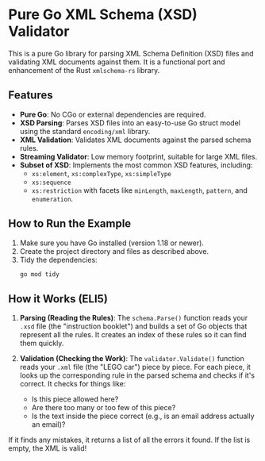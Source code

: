 
# Pure Go XML Schema (XSD) Validator

This is a pure Go library for parsing XML Schema Definition (XSD) files and validating XML documents against them. It is a functional port and enhancement of the Rust `xmlschema-rs` library.

## Features

*   **Pure Go**: No CGo or external dependencies are required.
*   **XSD Parsing**: Parses XSD files into an easy-to-use Go struct model using the standard `encoding/xml` library.
*   **XML Validation**: Validates XML documents against the parsed schema rules.
*   **Streaming Validator**: Low memory footprint, suitable for large XML files.
*   **Subset of XSD**: Implements the most common XSD features, including:
    *   `xs:element`, `xs:complexType`, `xs:simpleType`
    *   `xs:sequence`
    *   `xs:restriction` with facets like `minLength`, `maxLength`, `pattern`, and `enumeration`.

## How to Run the Example

1.  Make sure you have Go installed (version 1.18 or newer).
2.  Create the project directory and files as described above.
3.  Tidy the dependencies:
    ```sh
    go mod tidy
    ```

## How it Works (ELI5)

1.  **Parsing (Reading the Rules)**: The `schema.Parse()` function reads your `.xsd` file (the "instruction booklet") and builds a set of Go objects that represent all the rules. It creates an index of these rules so it can find them quickly.

2.  **Validation (Checking the Work)**: The `validator.Validate()` function reads your `.xml` file (the "LEGO car") piece by piece. For each piece, it looks up the corresponding rule in the parsed schema and checks if it's correct. It checks for things like:
    *   Is this piece allowed here?
    *   Are there too many or too few of this piece?
    *   Is the text inside the piece correct (e.g., is an email address actually an email)?

If it finds any mistakes, it returns a list of all the errors it found. If the list is empty, the XML is valid!
